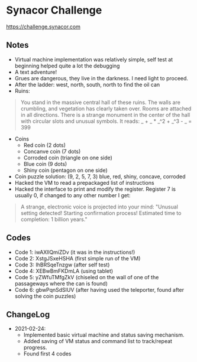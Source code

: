 # Synacor Challenge

https://challenge.synacor.com

## Notes

* Virtual machine implementation was relatively simple, self test at beginning helped quite a lot the debugging
* A text adventure!
* Grues are dangerous, they live in the darkness. I need light to proceed.
* After the ladder: west, north, south, north to find the oil can
* Ruins:
> You stand in the massive central hall of these ruins.  The walls are crumbling, and vegetation has clearly taken over.  Rooms are attached in all directions.  There is a strange monument in the center of the hall with circular slots and unusual symbols.  It reads:
_ + _ * _^2 + _^3 - _ = 399
* Coins
  * Red coin (2 dots)
  * Concanve coin (7 dots)
  * Corroded coin (triangle on one side)
  * Blue coin (9 dots)
  * Shiny coin (pentagon on one side)
* Coin puzzle solution: (9, 2, 5, 7, 3) blue, red, shiny, concave, corroded
* Hacked the VM to read a prepackaged list of instructions
* Hacked the interface to print and modify the register. Register 7 is usually 0, if changed to any other number I get:
> A strange, electronic voice is projected into your mind:
>  "Unusual setting detected!  Starting confirmation process!  Estimated time to completion: 1 billion years."

## Codes

- Code 1: iwAXllQmiZDv (it was in the instructions!)
- Code 2: XstgJSxeHSHA (first simple run of the VM)
- Code 3: IhBRSqeTnzgw (after self test)
- Code 4: XEBwBmFKDmLA (using tablet)
- Code 5: yZWfuTMfgZkV (chiseled on the wall of one of the passageways where the can is found)
- Code 6: gbwPqnSdSlUV (after having used the teleporter, found after solving the coin puzzles)


## ChangeLog

* 2021-02-24: 
  * Implemented basic virtual machine and status saving mechanism. 
  * Added saving of VM status and command list to track/repeat progress.
  * Found first 4 codes

